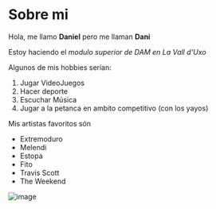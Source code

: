 # Sobre mi
Hola, me llamo **Daniel** pero me llaman **Dani**

Estoy haciendo el *modulo superior de DAM en La Vall d'Uxo*

Algunos de mis hobbies serian:
1. Jugar VideoJuegos
2. Hacer deporte
3. Escuchar Música
4. Jugar a la petanca en ambito competitivo (con los yayos)
  




Mis artistas favoritos són
* Extremoduro
* Melendi
* Estopa
* Fito
* Travis Scott
* The Weekend

![image](https://github.com/user-attachments/assets/5ddeaa55-5fb9-4420-bd65-4ce2ef01f8ee)
